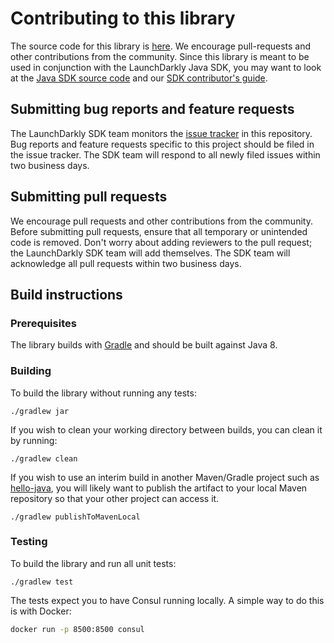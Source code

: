 # Contributing to this library

The source code for this library is [here](https://github.com/launchdarkly/java-server-sdk-consul). We encourage pull-requests and other contributions from the community. Since this library is meant to be used in conjunction with the LaunchDarkly Java SDK, you may want to look at the [Java SDK source code](https://github.com/launchdarkly/java-server-sdk) and our [SDK contributor's guide](http://docs.launchdarkly.com/docs/sdk-contributors-guide).

## Submitting bug reports and feature requests
 
The LaunchDarkly SDK team monitors the [issue tracker](https://github.com/launchdarkly/java-server-sdk-consul/issues) in this repository. Bug reports and feature requests specific to this project should be filed in the issue tracker. The SDK team will respond to all newly filed issues within two business days.
 
## Submitting pull requests
 
We encourage pull requests and other contributions from the community. Before submitting pull requests, ensure that all temporary or unintended code is removed. Don't worry about adding reviewers to the pull request; the LaunchDarkly SDK team will add themselves. The SDK team will acknowledge all pull requests within two business days.
 
## Build instructions
 
### Prerequisites
 
The library builds with [Gradle](https://gradle.org/) and should be built against Java 8.
 
### Building

To build the library without running any tests:
```
./gradlew jar
```

If you wish to clean your working directory between builds, you can clean it by running:
```
./gradlew clean
```

If you wish to use an interim build in another Maven/Gradle project such as [hello-java](https://github.com/launchdarkly/hello-java), you will likely want to publish the artifact to your local Maven repository so that your other project can access it.
```
./gradlew publishToMavenLocal
```

### Testing
 
To build the library and run all unit tests:
```
./gradlew test
```

The tests expect you to have Consul running locally. A simple way to do this is with Docker:

```bash
docker run -p 8500:8500 consul
```
